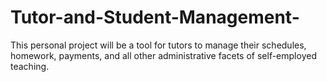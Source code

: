 # Tutor-and-Student-Management-
This personal project will be a tool for tutors to manage their schedules, homework, payments, and all other administrative facets of self-employed teaching.
